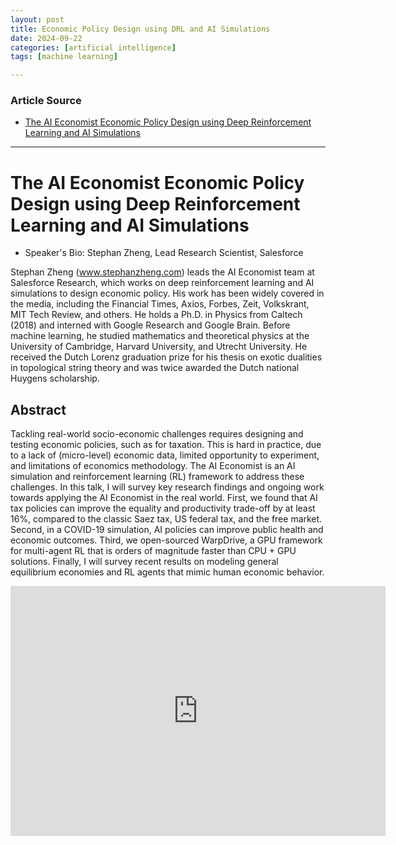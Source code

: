```yaml
---
layout: post
title: Economic Policy Design using DRL and AI Simulations
date: 2024-09-22
categories: [artificial intelligence]
tags: [machine learning]

---
```


### Article Source


* [The AI Economist Economic Policy Design using Deep Reinforcement Learning and AI Simulations](https://www.youtube.com/watch?v=VKE9GFXNgLo)

---



# The AI Economist Economic Policy Design using Deep Reinforcement Learning and AI Simulations


* Speaker's Bio: Stephan Zheng, Lead Research Scientist, Salesforce

Stephan Zheng (www.stephanzheng.com) leads the AI Economist team at Salesforce Research, which works on deep reinforcement learning and AI simulations to design economic policy. His work has been widely covered in the media, including the Financial Times, Axios, Forbes, Zeit, Volkskrant, MIT Tech Review, and others. He holds a Ph.D. in Physics from Caltech (2018) and interned with Google Research and Google Brain. Before machine learning, he studied mathematics and theoretical physics at the University of Cambridge, Harvard University, and Utrecht University. He received the Dutch Lorenz graduation prize for his thesis on exotic dualities in topological string theory and was twice awarded the Dutch national Huygens scholarship.


## Abstract

Tackling real-world socio-economic challenges requires designing and testing economic policies, such as for taxation. This is hard in practice, due to a lack of (micro-level) economic data, limited opportunity to experiment, and limitations of economics methodology. The AI Economist is an AI simulation and reinforcement learning (RL) framework to address these challenges. In this talk, I will survey key research findings and ongoing work towards applying the AI Economist in the real world. First, we found that AI tax policies can improve the equality and productivity trade-off by at least 16%, compared to the classic Saez tax, US federal tax, and the free market. Second, in a COVID-19 simulation, AI policies can improve public health and economic outcomes. Third, we open-sourced WarpDrive, a GPU framework for multi-agent RL that is orders of magnitude faster than CPU + GPU solutions. Finally, I will survey recent results on modeling general equilibrium economies and RL agents that mimic human economic behavior.

<iframe width="600" height="400" src="https://www.youtube.com/embed/VKE9GFXNgLo?si=wShQrT8UMFCu2alp" title="YouTube video player" frameborder="0" allow="accelerometer; autoplay; clipboard-write; encrypted-media; gyroscope; picture-in-picture; web-share" referrerpolicy="strict-origin-when-cross-origin" allowfullscreen></iframe>
